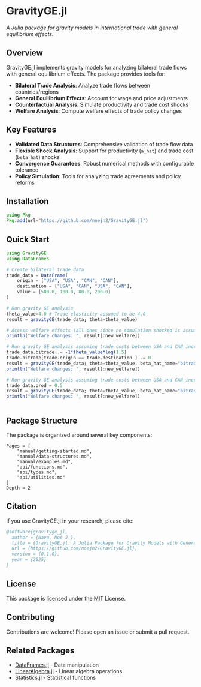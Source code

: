 # GravityGE.jl

*A Julia package for gravity models in international trade with general equilibrium effects.*

## Overview

GravityGE.jl implements gravity models for analyzing bilateral trade flows with general equilibrium effects. The package provides tools for:

- **Bilateral Trade Analysis**: Analyze trade flows between countries/regions
- **General Equilibrium Effects**: Account for wage and price adjustments
- **Counterfactual Analysis**: Simulate productivity and trade cost shocks
- **Welfare Analysis**: Compute welfare effects of trade policy changes

## Key Features

- **Validated Data Structures**: Comprehensive validation of trade flow data
- **Flexible Shock Analysis**: Support for productivity (`a_hat`) and trade cost (`beta_hat`) shocks
- **Convergence Guarantees**: Robust numerical methods with configurable tolerance
- **Policy Simulation**: Tools for analyzing trade agreements and policy reforms

## Installation

```julia
using Pkg
Pkg.add(url="https://github.com/noejn2/GravityGE.jl")
```

## Quick Start

```julia
using GravityGE
using DataFrames

# Create bilateral trade data
trade_data = DataFrame(
    origin = ["USA", "USA", "CAN", "CAN"],
    destination = ["USA", "CAN", "USA", "CAN"],
    value = [500.0, 100.0, 80.0, 200.0]
)

# Run gravity GE analysis
theta_value=4.0 # Trade elasticity assumed to be 4.0
result = gravityGE(trade_data; theta=theta_value)

# Access welfare effects (all ones since no simulation shocked is assumed)
println("Welfare changes: ", result[:new_welfare])

# Run gravity GE analysis assuming trade costs between USA and CAN increased by 50%
trade_data.bitrade .= -1*theta_value*log(1.5)
trade.bitrade[trade.origin == trade.destination ] .= 0
result = gravityGE(trade_data; theta=theta_value, beta_hat_name="bitrade")
println("Welfare changes: ", result[:new_welfare])

# Run gravity GE analysis assuming trade costs between USA and CAN increased by 50% and productivity in the USA and CAN falls
trade_data.prod = 0.5
result = gravityGE(trade_data; theta=theta_value, beta_hat_name="bitrade", a_hat_name="prod")
println("Welfare changes: ", result[:new_welfare])



```

## Package Structure

The package is organized around several key components:

```@contents
Pages = [
    "manual/getting-started.md",
    "manual/data-structures.md",
    "manual/examples.md",
    "api/functions.md",
    "api/types.md",
    "api/utilities.md"
]
Depth = 2
```

## Citation

If you use GravityGE.jl in your research, please cite:

```bibtex
@software{gravityge_jl,
  author = {Nava, Noé J.},
  title = {GravityGE.jl: A Julia Package for Gravity Models with General Equilibrium Effects},
  url = {https://github.com/noejn2/GravityGE.jl},
  version = {0.1.0},
  year = {2025}
}
```

## License

This package is licensed under the MIT License.

## Contributing

Contributions are welcome! Please open an issue or submit a pull request.

## Related Packages

- [DataFrames.jl](https://github.com/JuliaData/DataFrames.jl) - Data manipulation
- [LinearAlgebra.jl](https://docs.julialang.org/en/v1/stdlib/LinearAlgebra/) - Linear algebra operations
- [Statistics.jl](https://docs.julialang.org/en/v1/stdlib/Statistics/) - Statistical functions